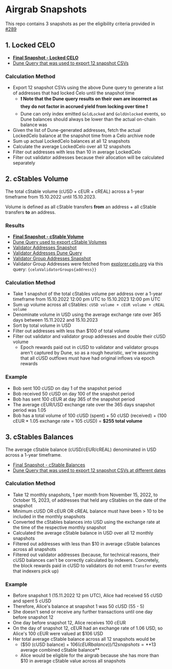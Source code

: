 # Airgrab Snapshots

This repo contains 3 snapshots as per the eligibility criteria provided in [#289](https://github.com/mento-protocol/mento-general/issues/289)

## 1. Locked CELO

- **[Final Snapshot - Locked CELO](./final-snapshots/locked-celo-balances.csv)**
- [Dune Query that was used to export 12 snapshot CSVs](https://dune.com/queries/3164542/5281325)

### Calculation Method

- Export 12 snapshot CSVs using the above Dune query to generate a list of addresses that had locked Celo until the snapshot time
  - **❗ Note that the Dune query results on their own are incorrect as they do not factor in accrued yield from locking over time ❗**
  - Dune can only index emitted `GoldLocked` and `GoldUnlocked` events, so Dune balances should always be lower than the actual on-chain balance was
- Given the list of Dune-generated addresses, fetch the actual LockedCelo balance at the snapshot time from a Celo archive node
- Sum up actual LockedCelo balances at all 12 snapshots
- Calculate the average LockedCelo over all 12 snapshots
- Filter out addresses with less than 10 in average LockedCelo
- Filter out validator addresses because their allocation will be calculated separately

## 2. cStables Volume

The total cStable volume (cUSD + cEUR + cREAL) across a 1-year timeframe from 15.10.2022 until 15.10.2023.

Volume is defined as all cStable transfers **from** an address + all cStable transfers **to** an address.

### Results

- **[Final Snapshot - cStable Volume](./final-snapshots/cstable-volume.csv)**
- [Dune Query used to export cStable Volumes](https://dune.com/queries/3163689/5279843)
- [Validator Addresses Snapshot](./src/snapshots/validators-and-groups/celo-validators.csv)
- [Validator Addresses Dune Query](https://dune.com/queries/3186301)
- [Validator Group Addresses Snapshot](./src/snapshots/validators-and-groups/celo-validator-groups.csv)
- Validator Group Addresses were fetched from [explorer.celo.org](https://explorer.celo.org/mainnet/graphiql) via this query: `{celoValidatorGroups{address}}`

### Calculation Method

- Take 1 snapshot of the total cStables volume per address over a 1-year timeframe from 15.10.2022 12:00 pm UTC to 15.10.2023 12:00 pm UTC
- Sum up volume across all cStables: `cUSD volume + cEUR volume + cREAL volume`
- Denominate volume in USD using the average exchange rate over 365 days between 15.11.2022 and 15.10.2023
- Sort by total volume in USD
- Filter out addresses with less than $100 of total volume
- Filter out validator and validator group addresses and double their cUSD volume
   - Epoch rewards paid out in cUSD to validator and validator groups aren't captured by Dune, so as a rough heuristic, we're assuming that all cUSD outflows must have had original inflows via epoch rewards

### Example

- Bob sent 100 cUSD on day 1 of the snapshot period
- Bob received 50 cUSD on day 100 of the snapshot period
- Bob has sent 100 cEUR at day 365 of the snapshot period
- The average cEUR/USD exchange rate over the 365 days snapshot period was 1.05
- Bob has a total volume of 100 cUSD (spent) + 50 cUSD (received) + (100 cEUR * 1.05 exchange rate = 105 cUSD) = **$255 total volume**

## 3. cStables Balances

The average cStable balance (cUSD/cEUR/cREAL) denominated in USD across a 1-year timeframe.

- [Final Snapshot - cStable Balances](./final-snhapshots/cstable-balances.csv)
- [Dune Query that was used to export 12 snapshot CSVs at different dates](https://dune.com/queries/3144937/5269961)

### Calculation Method

- Take 12 monthly snapshots, 1 per month from November 15, 2022, to October 15, 2023, of addresses that held any cStables on the date of the snapshot
- Minimum cUSD OR cEUR OR cREAL balance must have been > 10 to be included in the monthly snapshots
- Converted the cStables balances into USD using the exchange rate at the time of the respective monthly snapshot
- Calculated the average cStable balance in USD over all 12 monthly snapshots
- Filtered out addresses with less than $10 in average cStable balances across all snapshots
- Filtered out validator addresses (because, for technical reasons, their cUSD balances can't be correctly calculated by indexers. Concretely, the block rewards paid in cUSD to validators do not emit `Transfer` events that indexers pick up)

### Example

- Before snapshot 1 (15.11.2022 12 pm UTC), Alice had received 55 cUSD and spent 5 cUSD
- Therefore, Alice's balance at snapshot 1 was 50 cUSD (55 - 5)
- She doesn't send or receive any further transactions until one day before snapshot 12
- One day before snapshot 12, Alice receives 100 cEUR
- On the day of snapshot 12, cEUR had an exchange rate of 1.06 USD, so Alice's 100 cEUR were valued at $106 USD
- Her total average cStable balance across all 12 snapshots would be
  - ($50 (cUSD balance) + $106 (cEUR balance)) / 12 snapshots = **$13 average combined cStable balance**
  - Alice would be eligible for the airgrab because she has more than $10 in average cStable value across all snapshots
